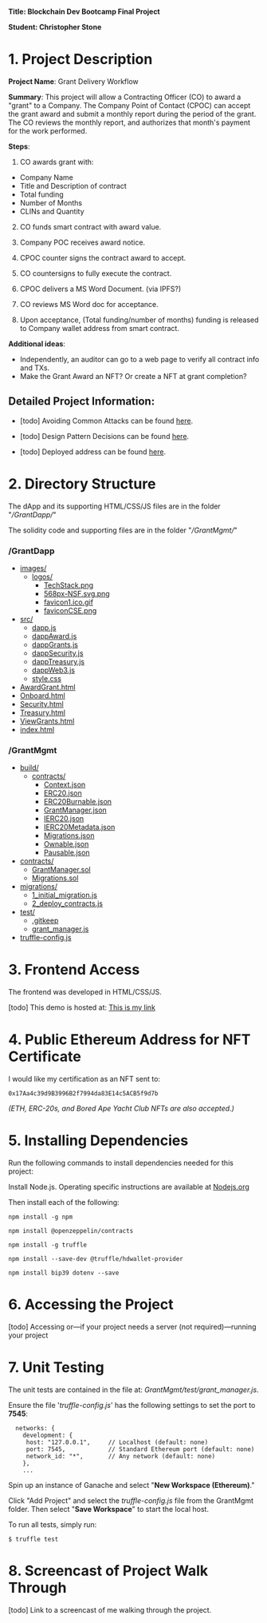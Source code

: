 
**Title: Blockchain Dev Bootcamp Final Project**

**Student: Christopher Stone**

# 1. Project Description

**Project Name**: Grant Delivery Workflow

**Summary**: This project will allow a Contracting Officer (CO) to award a "grant" to a Company. The Company Point of Contact (CPOC) can accept the grant award and submit a monthly report during the period of the grant. The CO reviews the monthly report, and authorizes that month's payment for the work performed.

**Steps**:

1. CO awards grant with:
 - Company Name
 - Title and Description of contract
 - Total funding
 - Number of Months
 - CLINs and Quantity

2. CO funds smart contract with award value.

3. Company POC receives award notice.

4. CPOC counter signs the contract award to accept.

5. CO countersigns to fully execute the contract.

6. CPOC delivers a MS Word Document. (via IPFS?)

7. CO reviews MS Word doc for acceptance.

8. Upon acceptance, (Total funding/number of months) funding is released to Company wallet address from smart contract.

**Additional ideas**:

* Independently, an auditor can go to a web page to verify all contract info and TXs.
* Make the Grant Award an NFT? Or create a NFT at grant completion?


## Detailed Project Information:

* [todo] Avoiding Common Attacks can be found [here](avoiding_common_attacks.md).

* [todo] Design Pattern Decisions can be found [here](design_pattern_decisions.md).

* [todo] Deployed address can be found [here](deployed_address.txt).


# 2. Directory Structure

The dApp  and its supporting HTML/CSS/JS files are in the folder "*/GrantDapp/*"

The solidity code and supporting files are in the folder "*/GrantMgmt/*"

### /GrantDapp

* [images/](./GrantDapp/images)
  * [logos/](./GrantDapp/images/logos)
    * [TechStack.png](./GrantDapp/images/logos/TechStack.png)
    * [568px-NSF.svg.png](./GrantDapp/images/568px-NSF.svg.png)
    * [favicon1.ico.gif](./GrantDapp/images/favicon1.ico.gif)
    * [faviconCSE.png](./GrantDapp/images/faviconCSE.png)
* [src/](./GrantDapp/src)
  * [dapp.js](./GrantDapp/src/dapp.js)
  * [dappAward.js](./GrantDapp/src/dappAward.js)
  * [dappGrants.js](./GrantDapp/src/dappGrants.js)
  * [dappSecurity.js](./GrantDapp/src/dappSecurity.js)
  * [dappTreasury.js](./GrantDapp/src/dappTreasury.js)
  * [dappWeb3.js](./GrantDapp/src/dappWeb3.js)
  * [style.css](./GrantDapp/src/style.css)
* [AwardGrant.html](./GrantDapp/AwardGrant.html)
* [Onboard.html](./GrantDapp/Onboard.html)
* [Security.html](./GrantDapp/Security.html)
* [Treasury.html](./GrantDapp/Treasury.html)
* [ViewGrants.html](./GrantDapp/ViewGrants.html)
* [index.html](./GrantDapp/index.html)

### /GrantMgmt

* [build/](./GrantMgmt/build)
  * [contracts/](./GrantMgmt/build/contracts)
    * [Context.json](./GrantMgmt/build/contracts/Context.json)
    * [ERC20.json](./GrantMgmt/build/contracts/ERC20.json)
    * [ERC20Burnable.json](./GrantMgmt/build/contracts/ERC20Burnable.json)
    * [GrantManager.json](./GrantMgmt/build/contracts/GrantManager.json)
    * [IERC20.json](./GrantMgmt/build/contracts/IERC20.json)
    * [IERC20Metadata.json](./GrantMgmt/build/contracts/IERC20Metadata.json)
    * [Migrations.json](./GrantMgmt/build/contracts/Migrations.json)
    * [Ownable.json](./GrantMgmt/build/contracts/Ownable.json)
    * [Pausable.json](./GrantMgmt/build/contracts/Pausable.json)
* [contracts/](./GrantMgmt/contracts)
  * [GrantManager.sol](./GrantMgmt/contracts/GrantManager.sol)
  * [Migrations.sol](./GrantMgmt/contracts/Migrations.sol)
* [migrations/](./GrantMgmt/migrations)
  * [1_initial_migration.js](./GrantMgmt/migrations/1_initial_migration.js)
  * [2_deploy_contracts.js](./GrantMgmt/migrations/2_deploy_contracts.js)
* [test/](./GrantMgmt/test)
  * [.gitkeep](./GrantMgmt/test/.gitkeep)
  * [grant_manager.js](./GrantMgmt/test/grant_manager.js)
* [truffle-config.js](./GrantMgmt/truffle-config.js)

# 3. Frontend Access

The frontend was developed in HTML/CSS/JS. 

[todo] This demo is hosted at: [This is my link](https://www.example.com)

# 4. Public Ethereum Address for NFT Certificate

I would like my certification as an NFT sent to:

```
0x17Aa4c39d9B3996B2f7994da83E14c5ACB5f9d7b
```
*(ETH, ERC-20s, and Bored Ape Yacht Club NFTs are also accepted.)*
# 5. Installing Dependencies

Run the following commands to install dependencies needed for this project:

Install Node.js. Operating specific instructions are available at 
[Nodejs.org](https://nodejs.org/en/download/package-manager/)

Then install each of the following:

```
npm install -g npm
```
```
npm install @openzeppelin/contracts
```
```
npm install -g truffle
```
```
npm install --save-dev @truffle/hdwallet-provider
```
```
npm install bip39 dotenv --save
```

# 6. Accessing the Project

   [todo] Accessing or—if your project needs a server (not required)—running your project

# 7. Unit Testing

The unit tests are contained in the file at: *GrantMgmt/test/grant_manager.js*.


Ensure the file '*truffle-config.js*' has the following settings to set the port to **7545**:

```
  networks: {
    development: {
     host: "127.0.0.1",     // Localhost (default: none)
     port: 7545,            // Standard Ethereum port (default: none)
     network_id: "*",       // Any network (default: none)
    },
	...
```
Spin up an instance of Ganache and select "**New Workspace (Ethereum)**."

Click "Add Project" and select the *truffle-config.js* file from the GrantMgmt folder. Then select "**Save Workspace**" to start the local host.

To run all tests, simply run:
```
$ truffle test
```

# 8. Screencast of Project Walk Through

[todo] Link to a screencast of me walking through the project.
